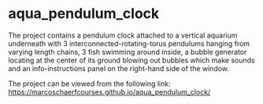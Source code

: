 # aqua_pendulum_clock
The project contains a pendulum clock attached to a vertical aquarium underneath with 3 interconnected-rotating-torus pendulums hanging from varying length chains, 3 fish swimming around inside, a bubble generator locating at the center of its ground blowing out bubbles which make sounds and an info-instructions panel on the right-hand side of the window.

The project can be viewed from the following link:
https://marcoschaerfcourses.github.io/aqua_pendulum_clock/
